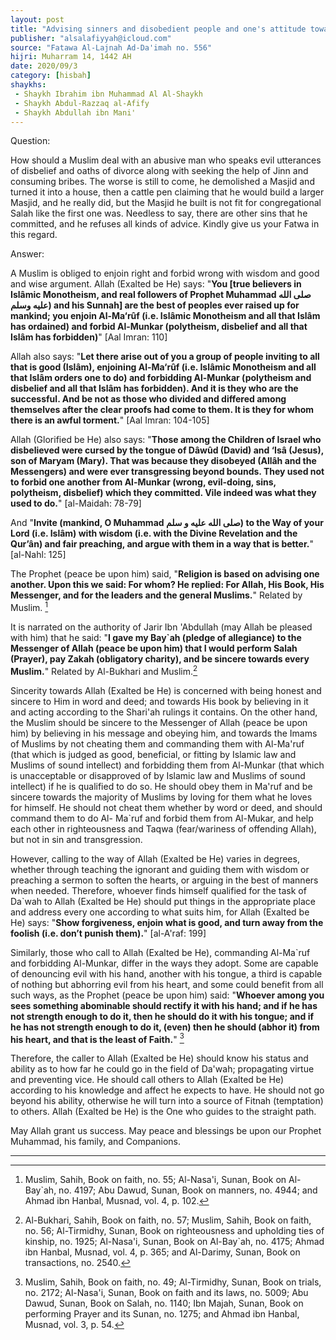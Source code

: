 ```yaml
---
layout: post
title: "Advising sinners and disobedient people and one's attitude towards them"
publisher: "alsalafiyyah@icloud.com"
source: "Fatawa Al-Lajnah Ad-Da'imah no. 556"
hijri: Muharram 14, 1442 AH
date: 2020/09/3
category: [hisbah]
shaykhs: 
 - Shaykh Ibrahim ibn Muhammad Al Al-Shaykh 
 - Shaykh Abdul-Razzaq al-Afify
 - Shaykh Abdullah ibn Mani'
---
```


Question:

How should a Muslim deal with an abusive man who speaks evil utterances of disbelief and oaths of divorce along with seeking the help of Jinn and consuming bribes. The worse is still to come, he demolished a Masjid and turned it into a house, then a cattle pen claiming that he would build a larger Masjid, and he really did, but the Masjid he built is not fit for congregational Salah like the first one was. Needless to say, there are other sins that he committed, and he refuses all kinds of advice. Kindly give us your Fatwa in this regard. 

Answer:

A Muslim is obliged to enjoin right and forbid wrong with wisdom and good and wise argument. Allah (Exalted be He) says: "**You [true believers in Islâmic Monotheism, and real followers of Prophet Muhammad صلى الله عليه وسلم) and his Sunnah] are the best of peoples ever raised up for mankind; you enjoin Al-Ma‘rûf (i.e. Islâmic Monotheism and all that Islâm has ordained) and forbid Al-Munkar (polytheism, disbelief and all that Islâm has forbidden)**" [Aal Imran: 110]

Allah also says: "**Let there arise out of you a group of people inviting to all that is good (Islâm), enjoining Al-Ma‘rûf (i.e. Islâmic Monotheism and all that Islâm orders one to do) and forbidding Al-Munkar (polytheism and disbelief and all that Islâm has forbidden). And it is they who are the successful. And be not as those who divided and differed among themselves after the clear proofs had come to them. It is they for whom there is an awful torment.**" [Aal Imran: 104-105]

Allah (Glorified be He) also says: "**Those among the Children of Israel who disbelieved were cursed by the tongue of Dâwûd (David) and ‘Isâ (Jesus), son of Maryam (Mary). That was because they disobeyed (Allâh and the Messengers) and were ever transgressing beyond bounds. They used not to forbid one another from Al-Munkar (wrong, evil-doing, sins, polytheism, disbelief) which they committed. Vile indeed was what they used to do.**" [al-Maidah: 78-79]

And "**Invite (mankind, O Muhammad صلى الله عليه و سلم) to the Way of your Lord (i.e. Islâm) with wisdom (i.e. with the Divine Revelation and the Qur’ân) and fair preaching, and argue with them in a way that is better.**" [al-Nahl: 125]

The Prophet (peace be upon him) said, "**Religion is based on advising one another. Upon this we said: For whom? He replied: For Allah, His Book, His Messenger, and for the leaders and the general Muslims.**" Related by Muslim. [^1]

It is narrated on the authority of Jarir Ibn 'Abdullah (may Allah be pleased with him) that he said: "**I gave my Bay`ah (pledge of allegiance) to the Messenger of Allah (peace be upon him) that I would perform Salah (Prayer), pay Zakah (obligatory charity), and be sincere towards every Muslim.**" Related by Al-Bukhari and Muslim.[^2]

Sincerity towards Allah (Exalted be He) is concerned with being honest and sincere to Him in word and deed; and towards His book by believing in it and acting according to the Shari'ah rulings it contains. On the other hand, the Muslim should be sincere to the Messenger of Allah (peace be upon him) by believing in his message and obeying him, and towards the Imams of Muslims by not cheating them and commanding them with Al-Ma'ruf (that which is judged as good, beneficial, or fitting by Islamic law and Muslims of sound intellect) and forbidding them from Al-Munkar (that which is unacceptable or disapproved of by Islamic law and Muslims of sound intellect) if he is qualified to do so. He should obey them in Ma'ruf and be sincere towards the majority of Muslims by loving for them what he loves for himself. He should not cheat them whether by word or deed, and should command them to do Al- Ma`ruf and forbid them from Al-Mukar, and help each other in righteousness and Taqwa (fear/wariness of offending Allah), but not in sin and transgression.

However, calling to the way of Allah (Exalted be He) varies in degrees, whether through teaching the ignorant and guiding them with wisdom or preaching a sermon to soften the hearts, or arguing in the best of manners when needed. Therefore, whoever finds himself qualified for the task of Da`wah to Allah (Exalted be He) should put things in the appropriate place and address every one according to what suits him, for Allah (Exalted be He) says: "**Show forgiveness, enjoin what is good, and turn away from the foolish (i.e. don’t punish them).**" [al-A'raf: 199]

Similarly, those who call to Allah (Exalted be He), commanding Al-Ma`ruf and forbidding Al-Munkar, differ in the ways they adopt. Some are capable of denouncing evil with his hand, another with his tongue, a third is capable of nothing but abhorring evil from his heart, and some could benefit from all such ways, as the Prophet (peace be upon him) said: "**Whoever among you sees something abominable should rectify it with his hand; and if he has not strength enough to do it, then he should do it with his tongue; and if he has not strength enough to do it, (even) then he should (abhor it) from his heart, and that is the least of Faith.**" [^3]

Therefore, the caller to Allah (Exalted be He) should know his status and ability as to how far he could go in the field of Da'wah; propagating virtue and preventing vice. He should call others to Allah (Exalted be He) according to his knowledge and affect he expects to have. He should not go beyond his ability, otherwise he will turn into a source of Fitnah (temptation) to others. Allah (Exalted be He) is the One who guides to the straight path.

May Allah grant us success. May peace and blessings be upon our Prophet Muhammad, his family, and Companions.

---

[^1]: Muslim, Sahih, Book on faith, no. 55; Al-Nasa'i, Sunan, Book on Al-Bay`ah, no. 4197; Abu Dawud, Sunan, Book on manners, no. 4944; and Ahmad ibn Hanbal, Musnad, vol. 4, p. 102.
[^2]: Al-Bukhari, Sahih, Book on faith, no. 57; Muslim, Sahih, Book on faith, no. 56; Al-Tirmidhy, Sunan, Book on righteousness and upholding ties of kinship, no. 1925; Al-Nasa'i, Sunan, Book on Al-Bay`ah, no. 4175; Ahmad ibn Hanbal, Musnad, vol. 4, p. 365; and Al-Darimy, Sunan, Book on transactions, no. 2540.
[^3]: Muslim, Sahih, Book on faith, no. 49; Al-Tirmidhy, Sunan, Book on trials, no. 2172; Al-Nasa'i, Sunan, Book on faith and its laws, no. 5009; Abu Dawud, Sunan, Book on Salah, no. 1140; Ibn Majah, Sunan, Book on performing Prayer and its Sunan, no. 1275; and Ahmad ibn Hanbal, Musnad, vol. 3, p. 54.
